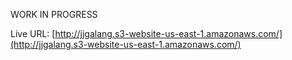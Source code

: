 WORK IN PROGRESS

Live URL: [http://jjgalang.s3-website-us-east-1.amazonaws.com/](http://jjgalang.s3-website-us-east-1.amazonaws.com/)
